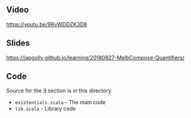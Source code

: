 ## Video

https://youtu.be/9RvWDDZK3D8


## Slides

https://japgolly.github.io/learning/20180827-MelbCompose-Quantifiers/


## Code

Source for the ∃ section is in this directory.

* `existentials.scala` - The main code
* `lib.scala` - Library code
